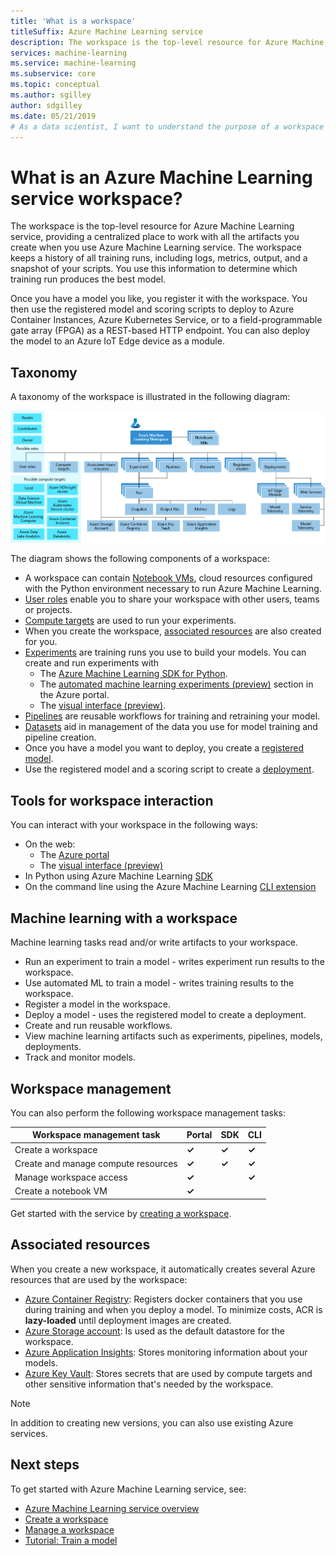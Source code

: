 ```yaml
---
title: 'What is a workspace'
titleSuffix: Azure Machine Learning service
description: The workspace is the top-level resource for Azure Machine Learning service. It keeps a history of all training runs, including logs, metrics, output, and a snapshot of your scripts. You use this information to determine which training run produces the best model
services: machine-learning
ms.service: machine-learning
ms.subservice: core
ms.topic: conceptual
ms.author: sgilley
author: sdgilley
ms.date: 05/21/2019
# As a data scientist, I want to understand the purpose of a workspace for Azure Machine Learning service.
---
```



# What is an Azure Machine Learning service workspace?

The workspace is the top-level resource for Azure Machine Learning service, providing a centralized place to work with all the artifacts you create when you use Azure Machine Learning service.  The workspace keeps a history of all training runs, including logs, metrics, output, and a snapshot of your scripts. You use this information to determine which training run produces the best model.  

Once you have a model you like, you register it with the workspace. You then use the registered model and scoring scripts to deploy to Azure Container Instances, Azure Kubernetes Service, or to a field-programmable gate array (FPGA) as a REST-based HTTP endpoint. You can also deploy the model to an Azure IoT Edge device as a module.

## Taxonomy 

A taxonomy of the workspace is illustrated in the following diagram:

[![Workspace taxonomy](./media/concept-azure-machine-learning-architecture/azure-machine-learning-taxonomy.png)](./media/concept-azure-machine-learning-architecture/azure-machine-learning-taxonomy.png#lightbox)

The diagram shows the following components of a workspace:

+ A workspace can contain [Notebook VMs](quickstart-run-cloud-notebook.md), cloud resources configured with the Python environment necessary to run Azure Machine Learning.
+ [User roles](how-to-assign-roles.md) enable you to share your workspace with other users, teams or projects.
+ [Compute targets](concept-azure-machine-learning-architecture.md#compute-target) are used to run your experiments.
+ When you create the workspace, [associated resources](#resources) are also created for you.
+ [Experiments](concept-azure-machine-learning-architecture.md#experiment) are training runs you use to build your models.  You can create and run experiments with
    + The [Azure Machine Learning SDK for Python](https://docs.microsoft.com/python/api/overview/azure/ml/intro?view=azure-ml-py).
    + The [automated machine learning experiments (preview)](how-to-create-portal-experiments.md) section in the Azure portal.
    + The [visual interface (preview)](ui-concept-visual-interface.md).
+ [Pipelines](concept-azure-machine-learning-architecture.md#pipeline) are reusable workflows for training and retraining your model.
+ [Datasets](concept-azure-machine-learning-architecture.md#dataset) aid in management of the data you use for model training and pipeline creation.
+ Once you have a model you want to deploy, you create a [registered model](concept-azure-machine-learning-architecture.md#model-registry).
+ Use the registered model and a scoring script to create a [deployment](concept-azure-machine-learning-architecture.md#image-registry).

## Tools for workspace interaction

You can interact with your workspace in the following ways:

+ On the web:
    + The [Azure portal](https://portal.azure.com)
    + The [visual interface (preview)](ui-concept-visual-interface.md)
+ In Python using Azure Machine Learning [SDK](https://docs.microsoft.com/python/api/overview/azure/ml/intro?view=azure-ml-py)
+ On the command line using the Azure Machine Learning [CLI extension](https://docs.microsoft.com/azure/machine-learning/service/reference-azure-machine-learning-cli)

## Machine learning with a workspace

Machine learning tasks read and/or write artifacts to your workspace. 

+ Run an experiment to train a model - writes experiment run results to the workspace.
+ Use automated ML to train a model - writes training results to the workspace.
+ Register a model in the workspace.
+ Deploy a model - uses the registered model to create a deployment.
+ Create and run reusable workflows.
+ View machine learning artifacts such as experiments, pipelines, models, deployments.
+ Track and monitor models.

## Workspace management

You can also perform the following workspace management tasks:

| Workspace management task   | Portal              | SDK        | CLI        |
|---------------------------|------------------|------------|------------|
| Create a workspace        | **&check;**     | **&check;** | **&check;** |
| Create and manage compute resources    | **&check;**   | **&check;** |  **&check;**   |
| Manage workspace access    | **&check;**   | |  **&check;**    |
| Create a notebook VM | **&check;**   | |     |

Get started with the service by [creating a workspace](setup-create-workspace.md).

## <a name="resources"></a> Associated resources

When you create a new workspace, it automatically creates several Azure resources that are used by the workspace:

+ [Azure Container Registry](https://azure.microsoft.com/services/container-registry/): Registers docker containers that you use during training and when you deploy a model. To minimize costs, ACR is **lazy-loaded** until deployment images are created.
+ [Azure Storage account](https://azure.microsoft.com/services/storage/): Is used as the default datastore for the workspace.
+ [Azure Application Insights](https://azure.microsoft.com/services/application-insights/): Stores monitoring information about your models.
+ [Azure Key Vault](https://azure.microsoft.com/services/key-vault/): Stores secrets that are used by compute targets and other sensitive information that's needed by the workspace.

> [!NOTE]
> In addition to creating new versions, you can also use existing Azure services.

## Next steps

To get started with Azure Machine Learning service, see:

+ [Azure Machine Learning service overview](overview-what-is-azure-ml.md)
+ [Create a workspace](setup-create-workspace.md)
+ [Manage a workspace](how-to-manage-workspace.md)
+ [Tutorial: Train a model](tutorial-train-models-with-aml.md)
